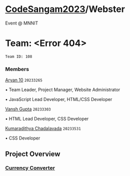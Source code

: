 # [CodeSangam2023](https://sac.mnnit.ac.in/codesangam)/Webster

Event @ MNNIT

# Team: <Error 404>

`Team ID: 108`

### Members

[Aryan 10](https://github.com/Aryan10)
`20233265`

• Team Leader, Project Manager, Website Administrator

• JavaScript Lead Developer, HTML/CSS Developer

[Vansh Gupta](https://github.com/Vansh07Gupta)
`20233303`

• HTML Lead Developer, CSS Developer

[Kumaradithya Chadalavada](https://github.com/kumarchad)
`20233531`

• CSS Developer


## Project Overview

### [Currency Converter](https://webster-error404.glitch.me)
